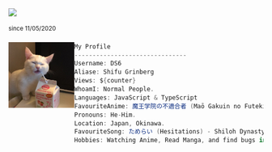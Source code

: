 <img src="https://komarev.com/ghpvc/?username=ds6&color=ffabb7&style=flat-square" width="120"/>

<sup>since 11/05/2020</sup>

<img align="left" src="./yogurtcat.png" width="130px"/>

```csharp
My Profile
-------------------------------
Username: DS6
Aliase: Shifu Grinberg
Views: ${counter}
WhoamI: Normal People.
Languages: JavaScript & TypeScript
FavouriteAnime: 魔王学院の不適合者 (Maō Gakuin no Futekigōsha).
Pronouns: He-Him.
Location: Japan, Okinawa.
FavouriteSong: ためらい (Hesitations) - Shiloh Dynasty.
Hobbies: Watching Anime, Read Manga, and find bugs in web pages.
```
